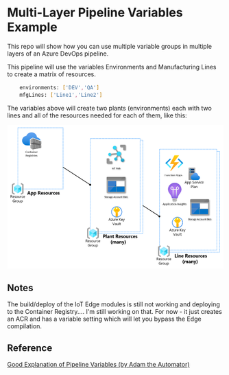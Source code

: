 # Multi-Layer Pipeline Variables Example

This repo will show how you can use multiple variable groups in multiple layers of an Azure DevOps pipeline.

This pipeline will use the variables Environments and Manufacturing Lines to create a matrix of resources.

``` bash
    environments: ['DEV','QA']
    mfgLines: ['Line1','Line2']
```

The variables above will create two plants (environments) each with two lines and all of the resources needed for each of them, like this:

![Pipeline Resources](/docs/Diagram.png)

## Notes

The build/deploy of the IoT Edge modules is still not working and deploying to the Container Registry.... I'm still working on that. For now - it just creates an ACR and has a variable setting which will let you bypass the Edge compilation.

## Reference

[Good Explanation of Pipeline Variables (by Adam the Automator)](https://adamtheautomator.com/azure-devops-variables/)
